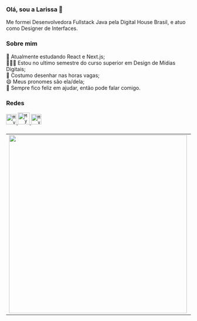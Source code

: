 ### Olá, sou a Larissa 👋

Me formei Desenvolvedora Fullstack Java pela Digital House Brasil, e atuo como Designer de Interfaces.

### Sobre mim

🌱 Atualmente estudando React e Next.js; <br/>
👩🏽‍🎓 Estou no ultimo semestre do curso superior em Design de Mídias Digitais; <br/>
🎨 Costumo desenhar nas horas vagas; <br/>
😄 Meus pronomes são ela/dela; <br/>
💬 Sempre fico feliz em ajudar, então pode falar comigo.

### Redes

<a href="https://www.linkedin.com/in/larrydiniz/">
  <code><img alt="My linkedin" width="28" src="https://image.flaticon.com/icons/png/512/255/255319.png" /></code>
</a>

<a href="mailto:larissa.diniz_23@hotmail.com">
  <code><img alt="My e-mail" width="32" src="https://image.flaticon.com/icons/png/512/893/893257.png" /></code>
</a>

<a href="https://www.behance.net/larrydiniz">
  <code><img alt="My e-mail" width="28" src="https://image.flaticon.com/icons/png/512/255/255308.png" /></code>
</a>

### 

<center>
<table>
    <tr>
        <td><img width="485px" align="left" src="https://github-readme-stats.vercel.app/api?username=larrydiniz&theme=dracula"/></td>
        <td><img width="400px" align="left" src="https://github-readme-stats.vercel.app/api/top-langs/?username=larrydiniz&hide=html&layout=compact&theme=dracula" /></td>
    </tr>   
</table>
</center> 
